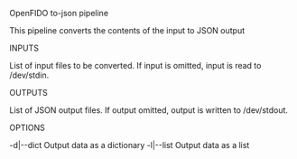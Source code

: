 OpenFIDO to-json pipeline

This pipeline converts the contents of the input to JSON output

INPUTS

  List of input files to be converted. If input is omitted, input is read to /dev/stdin.

OUTPUTS

  List of JSON output files. If output omitted, output is written to /dev/stdout.

OPTIONS

  -d|--dict   Output data as a dictionary
  -l|--list   Output data as a list

